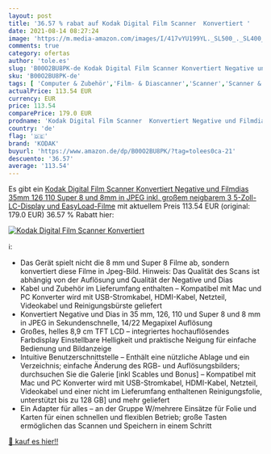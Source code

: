 ```yaml
---
layout: post
title: '36.57 % rabat auf Kodak Digital Film Scanner  Konvertiert '
date: 2021-08-14 08:27:24
image: 'https://m.media-amazon.com/images/I/417vYU199YL._SL500_._SL400_.jpg'
comments: true
category: ofertas
author: 'tole.es'
slug: 'B00O2BU8PK-de Kodak Digital Film Scanner Konvertiert Negative und...'
sku: 'B00O2BU8PK-de'
tags: [ 'Computer & Zubehör','Film- & Diascanner','Scanner','Scanner & Zubehör','kodak', ]
actualPrice: 113.54 EUR
currency: EUR
price: 113.54
comparePrice: 179.0 EUR
prodname: 'Kodak Digital Film Scanner  Konvertiert Negative und Filmdias 35mm  126  110  Super 8 und 8mm in JPEG inkl. großem neigbarem 3 5-Zoll-LC-Display und EasyLoad-Filme'
country: 'de'
flag: '🇩🇪'
brand: 'KODAK'
buyurl: 'https://www.amazon.de/dp/B00O2BU8PK/?tag=tolees0ca-21'
descuento: '36.57'
average: '113.54'
---
```


Es gibt ein [Kodak Digital Film Scanner  Konvertiert Negative und Filmdias 35mm  126  110  Super 8 und 8mm in JPEG inkl. großem neigbarem 3 5-Zoll-LC-Display und EasyLoad-Filme](https://www.amazon.de/dp/B00O2BU8PK/?tag=tolees0ca-21) mit aktuellem Preis 113.54 EUR (original: 179.0 EUR) 36.57 % Rabatt hier:

[![Kodak Digital Film Scanner  Konvertiert ](https://m.media-amazon.com/images/I/417vYU199YL._SL500_._SL400_.jpg)](https://www.amazon.de/dp/B00O2BU8PK/?tag=tolees0ca-21)

ℹ️:

- Das Gerät spielt nicht die 8 mm und Super 8 Filme ab, sondern konvertiert diese Filme in Jpeg-Bild. Hinweis: Das Qualität des Scans ist abhängig von der Auflösung und Qualität der Negative und Dias
- Kabel und Zubehör im Lieferumfang enthalten – Kompatibel mit Mac und PC Konverter wird mit USB-Stromkabel, HDMI-Kabel, Netzteil, Videokabel und Reinigungsbürste geliefert
- Konvertiert Negative und Dias in 35 mm, 126, 110 und Super 8 und 8 mm in JPEG in Sekundenschnelle, 14/22 Megapixel Auflösung
- Großes, helles 8,9 cm TFT LCD – integriertes hochauflösendes Farbdisplay Einstellbare Helligkeit und praktische Neigung für einfache Bedienung und Bildanzeige
- Intuitive Benutzerschnittstelle – Enthält eine nützliche Ablage und ein Verzeichnis; einfache Änderung des RGB- und Auflösungsbilders; durchsuchen Sie die Galerie [inkl Scables und Bonus] – Kompatibel mit Mac und PC Konverter wird mit USB-Stromkabel, HDMI-Kabel, Netzteil, Videokabel und einer nicht im Lieferumfang enthaltenen Reinigungsfolie, unterstützt bis zu 128 GB] und mehr geliefert
- Ein Adapter für alles – an der Gruppe W/mehrere Einsätze für Folie und Karten für einen schnellen und flexiblen Betrieb; große Tasten ermöglichen das Scannen und Speichern in einem Schritt

[🛒 kauf es hier!!](https://www.amazon.de/dp/B00O2BU8PK/?tag=tolees0ca-21)
